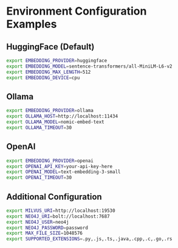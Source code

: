 # Environment Configuration Examples

## HuggingFace (Default)
```bash
export EMBEDDING_PROVIDER=huggingface
export EMBEDDING_MODEL=sentence-transformers/all-MiniLM-L6-v2
export EMBEDDING_MAX_LENGTH=512
export EMBEDDING_DEVICE=cpu
```

## Ollama
```bash
export EMBEDDING_PROVIDER=ollama
export OLLAMA_HOST=http://localhost:11434
export OLLAMA_MODEL=nomic-embed-text
export OLLAMA_TIMEOUT=30
```

## OpenAI
```bash
export EMBEDDING_PROVIDER=openai
export OPENAI_API_KEY=your-api-key-here
export OPENAI_MODEL=text-embedding-3-small
export OPENAI_TIMEOUT=30
```

## Additional Configuration
```bash
export MILVUS_URI=http://localhost:19530
export NEO4J_URI=bolt://localhost:7687
export NEO4J_USER=neo4j
export NEO4J_PASSWORD=password
export MAX_FILE_SIZE=1048576
export SUPPORTED_EXTENSIONS=.py,.js,.ts,.java,.cpp,.c,.go,.rs
```